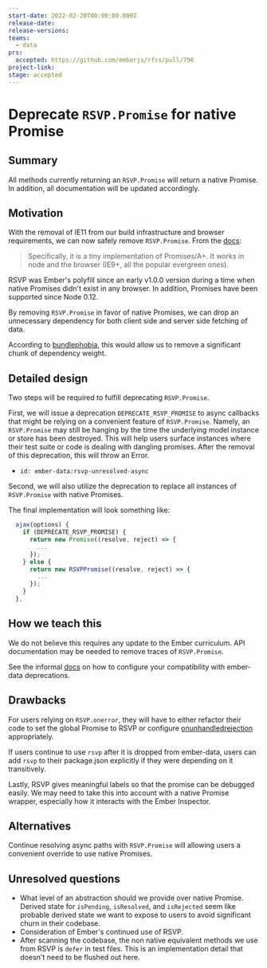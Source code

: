 ```yaml
---
start-date: 2022-02-20T00:00:00.000Z
release-date:
release-versions: 
teams: 
  - data
prs:
  accepted: https://github.com/emberjs/rfcs/pull/796
project-link: 
stage: accepted
---
```


# Deprecate `RSVP.Promise` for native Promise

## Summary

All methods currently returning an `RSVP.Promise` will return a native Promise. In addition, all documentation will be updated accordingly.

## Motivation

With the removal of IE11 from our build infrastructure and browser requirements, we can now safely remove `RSVP.Promise`. From the [docs](https://github.com/tildeio/rsvp.js/):

> Specifically, it is a tiny implementation of Promises/A+. It works in node and the browser (IE9+, all the popular evergreen ones).

RSVP was Ember's polyfill since an early v1.0.0 version during a time when native Promises didn't exist in any browser.  In addition, Promises have been supported since Node 0.12.

By removing `RSVP.Promise` in favor of native Promises, we can drop an unnecessary dependency for both client side and server side fetching of data.

According to [bundlephobia](https://bundlephobia.com/package/rsvp@4.8.5), this would allow us to remove a significant chunk of dependency weight.

## Detailed design

Two steps will be required to fulfill deprecating `RSVP.Promise`.

First, we will issue a deprecation `DEPRECATE_RSVP_PROMISE` to async callbacks that might be relying on a convenient feature of `RSVP.Promise`.  Namely, an `RSVP.Promise` may still be hanging by the time the underlying model instance or store has been destroyed.  This will help users surface instances where their test suite or code is dealing with dangling promises.  After the removal of this deprecation, this will throw an Error.

- `id: ember-data:rsvp-unresolved-async`

Second, we will also utilize the deprecation to replace all instances of `RSVP.Promise` with native Promises.

The final implementation will look something like:

```js
  ajax(options) {
    if (DEPRECATE_RSVP_PROMISE) {
      return new Promise((resolve, reject) => {
        ...
      });
    } else {
      return new RSVPPromise((resolve, reject) => {
        ...
      });
    }
  },
```

## How we teach this

We do not believe this requires any update to the Ember curriculum. API documentation may be needed to remove traces of `RSVP.Promise`.

See the informal [docs](https://github.com/emberjs/data/blob/fa18fd148e9881a860343eabf0ba15b6f048c3ea/packages/private-build-infra/addon/current-deprecations.ts) on how to configure your compatibility with ember-data deprecations. 

## Drawbacks

For users relying on `RSVP.onerror`, they will have to either refactor their code to set the global Promise to RSVP or configure [onunhandledrejection](https://developer.mozilla.org/en-US/docs/Web/API/WindowEventHandlers/onunhandledrejection) appropriately.

If users continue to use `rsvp` after it is dropped from ember-data, users can add `rsvp` to their package.json explicitly if they were depending on it transitively.

Lastly, RSVP gives meaningful labels so that the promise can be debugged easily. We may need to take this into account with a native Promise wrapper, especially how it interacts with the Ember Inspector.

## Alternatives

Continue resolving async paths with `RSVP.Promise` will allowing users a convenient override to use native Promises.

## Unresolved questions

- What level of an abstraction should we provide over native Promise. Derived state for `isPending`, `isResolved`, and `isRejected` seem like probable derived state we want to expose to users to avoid significant churn in their codebase.
- Consideration of Ember's continued use of RSVP.
- After scanning the codebase, the non native equivalent methods we use from RSVP is `defer` in test files.  This is an implementation detail that doesn't need to be flushed out here.
